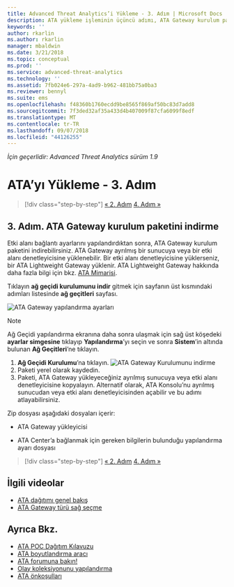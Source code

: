 ```yaml
---
title: Advanced Threat Analytics’i Yükleme - 3. Adım | Microsoft Docs
description: ATA yükleme işleminin üçüncü adımı, ATA Gateway kurulum paketini indirmenize yardımcı olur.
keywords: ''
author: rkarlin
ms.author: rkarlin
manager: mbaldwin
ms.date: 3/21/2018
ms.topic: conceptual
ms.prod: ''
ms.service: advanced-threat-analytics
ms.technology: ''
ms.assetid: 7fb024e6-297a-4ad9-b962-481bb75a0ba3
ms.reviewer: bennyl
ms.suite: ems
ms.openlocfilehash: f48360b1760ecdd9be8565f869af50bc83d7add8
ms.sourcegitcommit: 7f3ded32af35a433d4b407009f87cfa6099f8edf
ms.translationtype: MT
ms.contentlocale: tr-TR
ms.lasthandoff: 09/07/2018
ms.locfileid: "44126255"
---
```

*İçin geçerlidir: Advanced Threat Analytics sürüm 1.9*



# <a name="install-ata---step-3"></a>ATA’yı Yükleme - 3. Adım

>[!div class="step-by-step"]
[« 2. Adım](install-ata-step2.md)
[4. Adım »](install-ata-step4.md)

## <a name="step-3-download-the-ata-gateway-setup-package"></a>3. Adım. ATA Gateway kurulum paketini indirme
Etki alanı bağlantı ayarlarını yapılandırdıktan sonra, ATA Gateway kurulum paketini indirebilirsiniz. ATA Gateway ayrılmış bir sunucuya veya bir etki alanı denetleyicisine yüklenebilir. Bir etki alanı denetleyicisine yüklerseniz, bir ATA Lightweight Gateway yüklenir. ATA Lightweight Gateway hakkında daha fazla bilgi için bkz. [ATA Mimarisi](ata-architecture.md). 

Tıklayın **ağ geçidi kurulumunu indir** gitmek için sayfanın üst kısmındaki adımları listesinde **ağ geçitleri** sayfası.

![ATA Gateway yapılandırma ayarları](media/ATA_1.7-welcome-download-gateway.PNG)

> [!NOTE] 
> Ağ Geçidi yapılandırma ekranına daha sonra ulaşmak için sağ üst köşedeki **ayarlar simgesine** tıklayıp **Yapılandırma**’yı seçin ve sonra **Sistem**’in altında bulunan **Ağ Geçitleri**’ne tıklayın.  

1.  **Ağ Geçidi Kurulumu**’na tıklayın.
  ![ATA Gateway Kurulumunu indirme](media/download-gateway-setup.png)
2.  Paketi yerel olarak kaydedin.
3.  Paketi, ATA Gateway yükleyeceğiniz ayrılmış sunucuya veya etki alanı denetleyicisine kopyalayın. Alternatif olarak, ATA Konsolu’nu ayrılmış sunucudan veya etki alanı denetleyicisinden açabilir ve bu adımı atlayabilirsiniz.

Zip dosyası aşağıdaki dosyaları içerir:

-   ATA Gateway yükleyicisi

-   ATA Center’a bağlanmak için gereken bilgilerin bulunduğu yapılandırma ayarı dosyası


>[!div class="step-by-step"]
[« 2. Adım](install-ata-step2.md)
[4. Adım »](install-ata-step4.md)


## <a name="related-videos"></a>İlgili videolar
- [ATA dağıtımı genel bakış](https://channel9.msdn.com/Shows/Microsoft-Security/Overview-of-ATA-Deployment-in-10-Minutes)
- [ATA Gateway türü sağ seçme](https://channel9.msdn.com/Shows/Microsoft-Security/ATA-Deployment-Choose-the-Right-Gateway-Type)

## <a name="see-also"></a>Ayrıca Bkz.
- [ATA POC Dağıtım Kılavuzu](http://aka.ms/atapoc)
- [ATA boyutlandırma aracı](http://aka.ms/atasizingtool)
- [ATA forumuna bakın!](https://social.technet.microsoft.com/Forums/security/home?forum=mata)
- [Olay koleksiyonunu yapılandırma](configure-event-collection.md)
- [ATA önkoşulları](ata-prerequisites.md)
